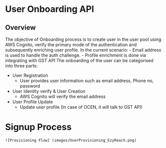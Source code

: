 # User Onboarding API

## Overview
  The objective of Onboarding process is to create user in the user pool using AWS Cognito, verify the primary mode of the authentication and subsequently enriching user profile.
  In the current scenario:
    - Email address is used to handle the auth challenge.
    -  Profile enrichment is done via integrating with GST API
  The onboarding of the user can be categorised into three parts:
   - User Registration
       - User provides user information such as email address, Phone no, password
   - User Identity verify & User Creation
       - AWS Cognito will verify the email address
   - User Profile Update
       - Update user profile (In case of OCEN, it will talk to GST API)

#  Signup Process

    ![Provisioning Flow] (images/UserProvisioning_EzyReach.png)
